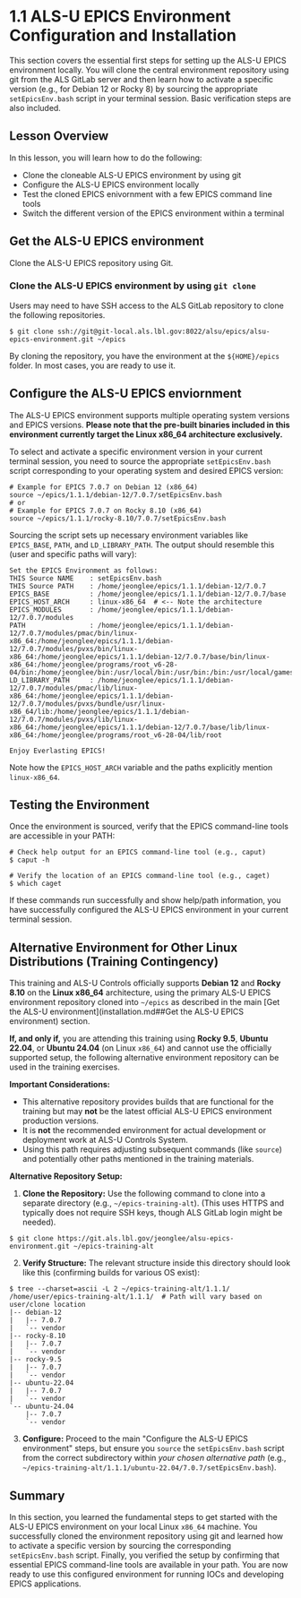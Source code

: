 # 1.1 ALS-U EPICS Environment Configuration and Installation

This section covers the essential first steps for setting up the ALS-U EPICS environment locally. You will clone the central environment repository using git from the ALS GitLab server and then learn how to activate a specific version (e.g., for Debian 12 or Rocky 8) by sourcing the appropriate `setEpicsEnv.bash` script in your terminal session. Basic verification steps are also included.

## Lesson Overview

In this lesson, you will learn how to do the following:
* Clone the cloneable ALS-U EPICS environment by using git
* Configure the ALS-U EPICS environment locally
* Test the cloned EPICS enivornment with a few EPICS command line tools
* Switch the different version of the EPICS environment within a terminal

## Get the ALS-U EPICS environment 

Clone the ALS-U EPICS repository using Git.

### Clone the ALS-U EPICS environment by using `git clone`

Users may need to have SSH access to the ALS GitLab repository to clone the following repositories.

```shell
$ git clone ssh://git@git-local.als.lbl.gov:8022/alsu/epics/alsu-epics-environment.git ~/epics
```

By cloning the repository, you have the environment at the `${HOME}/epics` folder. In most cases, you are ready to use it.


## Configure the ALS-U EPICS enviornment
The ALS-U EPICS environment supports multiple operating system versions and EPICS versions. **Please note that the pre-built binaries included in this environment currently target the Linux x86_64 architecture exclusively.**

To select and activate a specific environment version in your current terminal session, you need to source the appropriate `setEpicsEnv.bash` script corresponding to your operating system and desired EPICS version:

```shell
# Example for EPICS 7.0.7 on Debian 12 (x86_64)
source ~/epics/1.1.1/debian-12/7.0.7/setEpicsEnv.bash
# or
# Example for EPICS 7.0.7 on Rocky 8.10 (x86_64)
source ~/epics/1.1.1/rocky-8.10/7.0.7/setEpicsEnv.bash
```
Sourcing the script sets up necessary environment variables like `EPICS_BASE`, `PATH`, and `LD_LIBRARY_PATH`. The output should resemble this (user and specific paths will vary):
```shell
Set the EPICS Environment as follows:
THIS Source NAME    : setEpicsEnv.bash
THIS Source PATH    : /home/jeonglee/epics/1.1.1/debian-12/7.0.7
EPICS_BASE          : /home/jeonglee/epics/1.1.1/debian-12/7.0.7/base
EPICS_HOST_ARCH     : linux-x86_64  # <-- Note the architecture
EPICS_MODULES       : /home/jeonglee/epics/1.1.1/debian-12/7.0.7/modules
PATH                : /home/jeonglee/epics/1.1.1/debian-12/7.0.7/modules/pmac/bin/linux-x86_64:/home/jeonglee/epics/1.1.1/debian-12/7.0.7/modules/pvxs/bin/linux-x86_64:/home/jeonglee/epics/1.1.1/debian-12/7.0.7/base/bin/linux-x86_64:/home/jeonglee/programs/root_v6-28-04/bin:/home/jeonglee/bin:/usr/local/bin:/usr/bin:/bin:/usr/local/games:/usr/games
LD_LIBRARY_PATH     : /home/jeonglee/epics/1.1.1/debian-12/7.0.7/modules/pmac/lib/linux-x86_64:/home/jeonglee/epics/1.1.1/debian-12/7.0.7/modules/pvxs/bundle/usr/linux-x86_64/lib:/home/jeonglee/epics/1.1.1/debian-12/7.0.7/modules/pvxs/lib/linux-x86_64:/home/jeonglee/epics/1.1.1/debian-12/7.0.7/base/lib/linux-x86_64:/home/jeonglee/programs/root_v6-28-04/lib/root

Enjoy Everlasting EPICS!
```
Note how the `EPICS_HOST_ARCH` variable and the paths explicitly mention `linux-x86_64`.


## Testing the Environment

Once the environment is sourced, verify that the EPICS command-line tools are accessible in your PATH:

```shell
# Check help output for an EPICS command-line tool (e.g., caput)
$ caput -h

# Verify the location of an EPICS command-line tool (e.g., caget)
$ which caget
```

If these commands run successfully and show help/path information, you have successfully configured the ALS-U EPICS environment in your current terminal session.

## Alternative Environment for Other Linux Distributions (Training Contingency)
This training and ALS-U Controls officially supports **Debian 12** and **Rocky 8.10** on the **Linux x86_64** architecture, using the primary ALS-U EPICS environment repository cloned into `~/epics` as described in the main [Get the ALS-U environment](installation.md##Get the ALS-U EPICS environment) section.

**If, and only if,** you are attending this training using **Rocky 9.5**, **Ubuntu 22.04**, or **Ubuntu 24.04** (on Linux `x86_64`) and cannot use the officially supported setup, the following alternative environment repository can be used in the training exercises.

**Important Considerations:**
* This alternative repository provides builds that are functional for the training but may **not** be the latest official ALS-U EPICS environment production versions.
* It is **not** the recommended environment for actual development or deployment work at ALS-U Controls System.
* Using this path requires adjusting subsequent commands (like `source`) and potentially other paths mentioned in the training materials.

**Alternative Repository Setup:**

1.  **Clone the Repository:** Use the following command to clone into a separate directory (e.g., `~/epics-training-alt`). (This uses HTTPS and typically does not require SSH keys, though ALS GitLab login might be needed).
```shell
$ git clone https://git.als.lbl.gov/jeonglee/alsu-epics-environment.git ~/epics-training-alt
```

2.  **Verify Structure:** The relevant structure inside this directory should look like this (confirming builds for various OS exist):
```
$ tree --charset=ascii -L 2 ~/epics-training-alt/1.1.1/
/home/user/epics-training-alt/1.1.1/  # Path will vary based on user/clone location
|-- debian-12
|   |-- 7.0.7
|   `-- vendor
|-- rocky-8.10
|   |-- 7.0.7
|   `-- vendor
|-- rocky-9.5
|   |-- 7.0.7
|   `-- vendor
|-- ubuntu-22.04
|   |-- 7.0.7
|   `-- vendor
`-- ubuntu-24.04
    |-- 7.0.7
    `-- vendor
```

3.  **Configure:** Proceed to the main "Configure the ALS-U EPICS environment" steps, but ensure you `source` the `setEpicsEnv.bash` script from the correct subdirectory within *your chosen alternative path* (e.g., `~/epics-training-alt/1.1.1/ubuntu-22.04/7.0.7/setEpicsEnv.bash`).


## Summary
In this section, you learned the fundamental steps to get started with the ALS-U EPICS environment on your local Linux `x86_64` machine. You successfully cloned the environment repository using git and learned how to activate a specific version by sourcing the corresponding `setEpicsEnv.bash` script. Finally, you verified the setup by confirming that essential EPICS command-line tools are available in your path. You are now ready to use this configured environment for running IOCs and developing EPICS applications.

